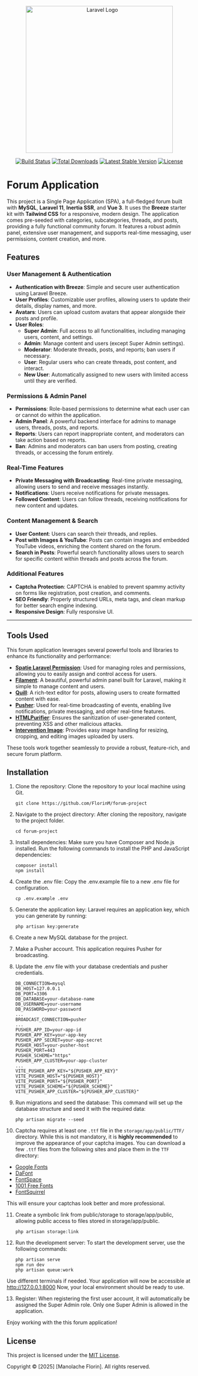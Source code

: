 <p align="center"><a href="https://laravel.com" target="_blank"><img src="https://raw.githubusercontent.com/laravel/art/master/logo-lockup/5%20SVG/2%20CMYK/1%20Full%20Color/laravel-logolockup-cmyk-red.svg" width="400" alt="Laravel Logo"></a></p>

<p align="center">
  <a href="https://github.com/laravel/framework/actions"><img src="https://github.com/laravel/framework/workflows/tests/badge.svg" alt="Build Status"></a>
  <a href="https://packagist.org/packages/laravel/framework"><img src="https://img.shields.io/packagist/dt/laravel/framework" alt="Total Downloads"></a>
  <a href="https://packagist.org/packages/laravel/framework"><img src="https://img.shields.io/packagist/v/laravel/framework" alt="Latest Stable Version"></a>
  <a href="https://packagist.org/packages/laravel/framework"><img src="https://img.shields.io/packagist/l/laravel/framework" alt="License"></a>
</p>

# Forum Application
This project is a Single Page Application (SPA), a full-fledged forum built with **MySQL**, **Laravel 11**, **Inertia SSR**, and **Vue 3**. It uses the **Breeze** starter kit with **Tailwind CSS** for a responsive, modern design. The application comes pre-seeded with categories, subcategories, threads, and posts, providing a fully functional community forum. It features a robust admin panel, extensive user management, and supports real-time messaging, user permissions, content creation, and more.

## Features

### **User Management & Authentication**
- **Authentication with Breeze**: Simple and secure user authentication using Laravel Breeze.
- **User Profiles**: Customizable user profiles, allowing users to update their details, display names, and more.
- **Avatars**: Users can upload custom avatars that appear alongside their posts and profile.
- **User Roles**: 
  - **Super Admin**: Full access to all functionalities, including managing users, content, and settings.
  - **Admin**: Manage content and users (except Super Admin settings).
  - **Moderator**: Moderate threads, posts, and reports; ban users if necessary.
  - **User**: Regular users who can create threads, post content, and interact.
  - **New User**: Automatically assigned to new users with limited access until they are verified.
  
### **Permissions & Admin Panel**
- **Permissions**: Role-based permissions to determine what each user can or cannot do within the application.
- **Admin Panel**: A powerful backend interface for admins to manage users, threads, posts, and reports.
- **Reports**: Users can report inappropriate content, and moderators can take action based on reports.
- **Ban**: Admins and moderators can ban users from posting, creating threads, or accessing the forum entirely.

### **Real-Time Features**
- **Private Messaging with Broadcasting**: Real-time private messaging, allowing users to send and receive messages instantly.
- **Notifications**: Users receive notifications for private messages.
- **Followed Content**: Users can follow threads, receiving notifications for new content and updates.
  
### **Content Management & Search**
- **User Content**: Users can search their threads, and replies.
- **Post with Images & YouTube**: Posts can contain images and embedded YouTube videos, enriching the content shared on the forum.
- **Search in Posts**: Powerful search functionality allows users to search for specific content within threads and posts across the forum.

### **Additional Features**
- **Captcha Protection**: CAPTCHA is enabled to prevent spammy activity on forms like registration, post creation, and comments.
- **SEO Friendly**: Properly structured URLs, meta tags, and clean markup for better search engine indexing.
- **Responsive Design**: Fully responsive UI.

---

## Tools Used
This forum application leverages several powerful tools and libraries to enhance its functionality and performance:

- **[Spatie Laravel Permission](https://spatie.be/docs/laravel-permission)**: Used for managing roles and permissions, allowing you to easily assign and control access for users.
- **[Filament](https://filamentphp.com/)**: A beautiful, powerful admin panel built for Laravel, making it simple to manage content and users.
- **[Quill](https://quilljs.com/)**: A rich-text editor for posts, allowing users to create formatted content with ease.
- **[Pusher](https://pusher.com/)**: Used for real-time broadcasting of events, enabling live notifications, private messaging, and other real-time features.
- **[HTMLPurifier](https://github.com/xemlock/htmlpurifier-html5)**: Ensures the sanitization of user-generated content, preventing XSS and other malicious attacks.
- **[Intervention Image](https://image.intervention.io/)**: Provides easy image handling for resizing, cropping, and editing images uploaded by users.

These tools work together seamlessly to provide a robust, feature-rich, and secure forum platform.

## Installation
1. Clone the repository: Clone the repository to your local machine using Git.
    ```
    git clone https://github.com/FlorinM/forum-project
    ```
    
2. Navigate to the project directory: After cloning the repository, navigate to the project folder.
    ```
    cd forum-project
    ```
    
3. Install dependencies: Make sure you have Composer and Node.js installed. Run the following commands to install the PHP and JavaScript dependencies:
    ```
    composer install
    npm install
    ```
    
4. Create the .env file: Copy the .env.example file to a new .env file for configuration.
    ```
    cp .env.example .env
    ```
    
5. Generate the application key: Laravel requires an application key, which you can generate by running:
    ```
    php artisan key:generate
    ```
    
6. Create a new MySQL database for the project.

7. Make a Pusher account. This application requires Pusher for broadcasting.

8. Update the .env file with your database credentials and pusher credentials.
    ```
    DB_CONNECTION=mysql
    DB_HOST=127.0.0.1
    DB_PORT=3306
    DB_DATABASE=your-database-name
    DB_USERNAME=your-username
    DB_PASSWORD=your-password
    ...
    BROADCAST_CONNECTION=pusher
    ...
    PUSHER_APP_ID=your-app-id
    PUSHER_APP_KEY=your-app-key
    PUSHER_APP_SECRET=your-app-secret
    PUSHER_HOST=your-pusher-host
    PUSHER_PORT=443
    PUSHER_SCHEME="https"
    PUSHER_APP_CLUSTER=your-app-cluster
    ...
    VITE_PUSHER_APP_KEY="${PUSHER_APP_KEY}"
    VITE_PUSHER_HOST="${PUSHER_HOST}"
    VITE_PUSHER_PORT="${PUSHER_PORT}"
    VITE_PUSHER_SCHEME="${PUSHER_SCHEME}"
    VITE_PUSHER_APP_CLUSTER="${PUSHER_APP_CLUSTER}"
    ```
    
9. Run migrations and seed the database: This command will set up the database structure and seed it with the required data:
    ```
    php artisan migrate --seed
    ```
    
10. Captcha requires at least one `.ttf` file in the `storage/app/public/TTF/` directory. While this is not mandatory, it is **highly recommended** to improve the appearance of your captcha images. You can download a few `.ttf` files from the following sites and place them in the `TTF` directory:

- [Google Fonts](https://fonts.google.com/)
- [DaFont](https://www.dafont.com/)
- [FontSpace](https://www.fontspace.com/)
- [1001 Free Fonts](https://www.1001freefonts.com/)
- [FontSquirrel](https://www.fontsquirrel.com/)

This will ensure your captchas look better and more professional.

11. Create a symbolic link from public/storage to storage/app/public, allowing public access to files stored in storage/app/public.
    ```
    php artisan storage:link
    ```
    
12. Run the development server: To start the development server, use the following commands:
    ```
    php artisan serve
    npm run dev
    php artisan queue:work
    ```
Use different terminals if needed. Your application will now be accessible at http://127.0.0.1:8000
Now, your local environment should be ready to use. 

13. Register: When registering the first user account, it will automatically be assigned the Super Admin role. Only one Super Admin is allowed in the application.

Enjoy working with the this forum application!

## License

This project is licensed under the [MIT License](https://opensource.org/licenses/MIT).

Copyright © [2025] [Manolache Florin]. All rights reserved.

